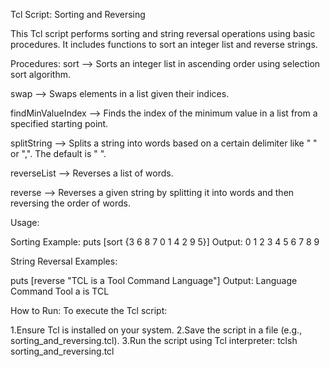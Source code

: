 
Tcl Script: Sorting and Reversing

This Tcl script performs sorting and string reversal operations using basic procedures. It includes functions to sort an integer list and reverse strings.

Procedures:
sort -->
Sorts an integer list in ascending order using selection sort algorithm.

swap -->
Swaps elements in a list given their indices.

findMinValueIndex -->
Finds the index of the minimum value in a list from a specified starting point.

splitString -->
Splits a string into words based on a certain delimiter like " " or ",". The default is " ".

reverseList -->
Reverses a list of words.

reverse -->
Reverses a given string by splitting it into words and then reversing the order of words.

Usage:

Sorting Example:
puts [sort {3 6 8 7 0 1 4 2 9 5}]
Output: 0 1 2 3 4 5 6 7 8 9


String Reversal Examples:

puts [reverse "TCL is a Tool Command Language"]
Output: Language Command Tool a is TCL

How to Run:
To execute the Tcl script:

1.Ensure Tcl is installed on your system.
2.Save the script in a file (e.g., sorting_and_reversing.tcl).
3.Run the script using Tcl interpreter:
tclsh sorting_and_reversing.tcl